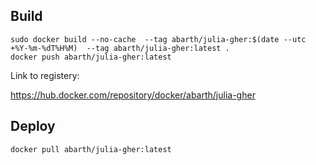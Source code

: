 
## Build

```
sudo docker build --no-cache  --tag abarth/julia-gher:$(date --utc +%Y-%m-%dT%H%M)  --tag abarth/julia-gher:latest .
docker push abarth/julia-gher:latest
```

Link to registery:

https://hub.docker.com/repository/docker/abarth/julia-gher

## Deploy


```bash
docker pull abarth/julia-gher:latest
```

